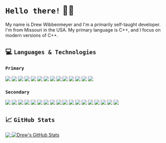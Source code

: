 # `Hello there!` 👋🤖

My name is Drew Wibbenmeyer and I'm a primarily self-taught developer. I'm from Missouri in the USA. My primary language is C++, and I focus on modern versions of C++.

## 💻 `Languages & Technologies`

### `Primary`

![](https://img.shields.io/badge/OS-Windows-informational?style=flat&logo=windows&logoColor=80C0FF&color=0078D6)
![](https://img.shields.io/badge/Shell-Windows%20Terminal-informational?style=flat&logo=windowsterminal&logoColor=80C0FF&color=4D4D4D)
![](https://img.shields.io/badge/IDE-Visual%20Studio-informational?style=flat&logo=visualstudio&logoColor=80C0FF&color=5C2D91)
![](https://img.shields.io/badge/IDE-Visual%20Studio%20Code-informational?style=flat&logo=c%2B%2B&logoColor=80C0FF&color=00599C)
![](https://img.shields.io/badge/IDE-Notepad++-informational?style=flat&logo=notepadplusplus&logoColor=80C0FF&color=90E59A)
![](https://img.shields.io/badge/Code-C++-informational?style=flat&logo=c%2B%2B&logoColor=80C0FF&color=00599C)
![](https://img.shields.io/badge/Code-C%23-information?style=flag&logo=csharp&logoColor=80C0FF&color=239120)
![](https://img.shields.io/badge/Code-Python-informational?style=flat&logo=python&logoColor=80C0FF&color=3776AB)
![](https://img.shields.io/badge/Library-SFML-informational?style=flat&logo=sfml&logoColor=80C0FF&color=8CC445)
![](https://img.shields.io/badge/Library-Allegro5-informational?style=flat&logoColor=80C0FF&color=808080)
![](https://img.shields.io/badge/Tools-GIMP-informational?style=flat&logo=gimp&logoColor=80C0FF&color=5C5543)
![](https://img.shields.io/badge/Tools-Aseprite-informational?style=flat&logo=aseprite&logoColor=80C0FF&color=7D929E)
![](https://img.shields.io/badge/Tools-CMake-informational?style=flat&logo=cmake&logoColor=80C0FF&color=064F8C)
![](https://img.shields.io/badge/Tools-Git-informational?style=flat&logo=git&logoColor=80C0FF&color=F05032)

### `Secondary`

![](https://img.shields.io/badge/OS-Linux-informational?style=flat&logo=linux&logoColor=80C0FF&color=FCC624)
![](https://img.shields.io/badge/Shell-Bash-informational?style=flat&logo=gnubash&logoColor=80C0FF&color=4EAA25)
![](https://img.shields.io/badge/Code-Lua-informational?style=flag&logo=lua&logoColor=80C0FF&color=2C2D72)
![](https://img.shields.io/badge/Code-Go-informational?style=flag&logo=go&logoColor=80C0FF&color=00ADD8)
![](https://img.shields.io/badge/Code-Rust-informational?style=flag&logo=rust&logoColor=80C0FF&color=000000)
![](https://img.shields.io/badge/Code-HTML-informational?style=flag&logo=html5&logoColor=80C0FF&color=E34F26)
![](https://img.shields.io/badge/Code-Markdown-informational?style=flag&logo=markdown&logoColor=80C0FF&color=000000)
![](https://img.shields.io/badge/Code-JSON-informational?style=flag&logo=json&logoColor=80C0FF&color=000000)
![](https://img.shields.io/badge/Code-TOML-informational?style=flag&logo=toml&logoColor=80C0FF&color=808080)
![](https://img.shields.io/badge/Code-XML-informational?style=flag&logo=xml&logoColor=80C0FF&color=808080)
![](https://img.shields.io/badge/Code-CSS-informational?style=flag&logo=css3&logoColor=80C0FF&color=1572B6)
![](https://img.shields.io/badge/Library-Raylib-informational?style=flag&logoColor=80C0FF&color=808080)
![](https://img.shields.io/badge/Engine-Godot-informational?style=flag&logo=godotengine&logoColor=80C0FF&color=478CBF)
![](https://img.shields.io/badge/Tools-Krita-informational?style=flag&logo=krita&logoColor=80C0FF&color=3BABFF)
![](https://img.shields.io/badge/Tools-Blender-informational?style=flag&logo=blender&logoColor=80C0FF&color=F5792A)
![](https://img.shields.io/badge/Tools-LibreOffice-informational?style=flag&logo=libreoffice&logoColor=80C0FF&color=18A303)
![](https://img.shields.io/badge/Tools-Audacity-informational?style=flag&logo=audacity&logoColor=80C0FF&color=0000CC)
![](https://img.shields.io/badge/Tools-LMMS-informational?style=flag&logo=lmms&logoColor=80C0FF&color=10B146)

## 📈 `GitHub Stats`

<a href="https://github.com/drako0812/drako0812">
    <img align="center" src="https://github-readme-stats.vercel.app/api/top-langs/?username=drako0812&theme=prussian&langs_count=5" />
</a>
<a href="https://github.com/drako0812/drako0812">
    <img align="center" src="https://github-readme-stats.vercel.app/api?username=drako0812&show_icons=true&line_height=40&count_private=true&theme=prussian" alt="Drew's GitHub Stats" />
</a>

<!--
**drako0812/drako0812** is a ✨ _special_ ✨ repository because its `README.md` (this file) appears on your GitHub profile.

Here are some ideas to get you started:

- 🔭 I’m currently working on ...
- 🌱 I’m currently learning ...
- 👯 I’m looking to collaborate on ...
- 🤔 I’m looking for help with ...
- 💬 Ask me about ...
- 📫 How to reach me: ...
- 😄 Pronouns: ...
- ⚡ Fun fact: ...
-->
